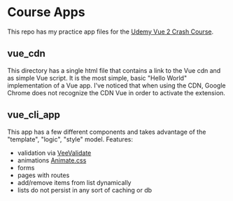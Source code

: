 # Course Apps

This repo has my practice app files for the [Udemy Vue 2 Crash Course](https://www.udemy.com/vue-2-crash-course/learn/v4/t/lecture/9374922?start=0).

## vue_cdn
This directory has a single html file that contains a link to the Vue cdn and as simple Vue script. It is the most simple, basic "Hello World" implementation of a Vue app. I've noticed that when using the CDN, Google Chrome does not recognize the CDN Vue in order to activate the extension.

## vue_cli_app
This app has a few different components and takes advantage of the "template", "logic", "style" model. Features:

* validation via [VeeValidate](https://baianat.github.io/vee-validate/)
* animations [Animate.css](https://daneden.github.io/animate.css/)
* forms
* pages with routes
* add/remove items from list dynamically
* lists do not persist in any sort of caching or db
